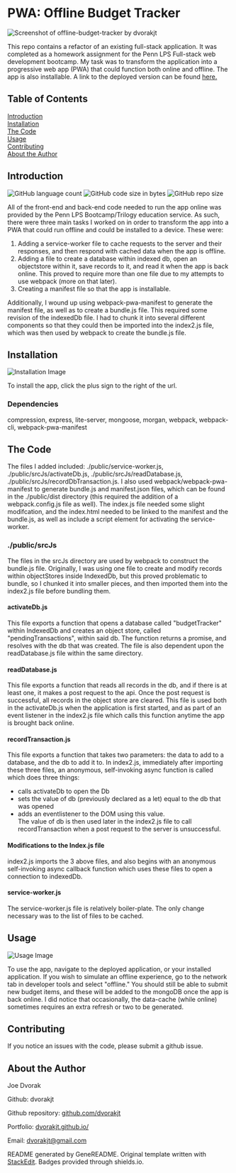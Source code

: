 # PWA: Offline Budget Tracker
![Screenshot of offline-budget-tracker by dvorakjt]("app-in-use.png")  

This repo contains a refactor of an existing full-stack application. It was completed as a homework assignment for the Penn LPS Full-stack web development bootcamp. My task was to transform the application into a progressive web app (PWA) that could function both online and offline. The app is also installable. A link to the deployed version can be found [here.](https://obscure-peak-69005.herokuapp.com/)
## Table of Contents

[Introduction](#introduction)  
[Installation](#installation)  
[The Code](#the-code)  
[Usage](#usage)  
[Contributing](#contributing)  
[About the Author](#about-the-author)  

## Introduction

![GitHub language count](https://img.shields.io/github/languages/count/dvorakjt/offline-budget-tracker) ![GitHub code size in bytes](https://img.shields.io/github/languages/code-size/dvorakjt/offline-budget-tracker) ![GitHub repo size](https://img.shields.io/github/repo-size/dvorakjt/offline-budget-tracker)

All of the front-end and back-end code needed to run the app online was provided by the Penn LPS Bootcamp/Trilogy education service. As such, there were three main tasks I worked on in order to transform the app into a PWA that could run offline and could be installed to a device. These were: 
1. Adding a service-worker file to cache requests to the server and their responses, and then respond with cached data when the app is offline.  
2. Adding a file to create a database within indexed db, open an objectstore within it, save records to it, and read it when the app is back online. This proved to require more than one file due to my attempts to use webpack (more on that later). 
3. Creating a manifest file so that the app is installable.   

Additionally, I wound up using webpack-pwa-manifest to generate the manifest file, as well as to create a bundle.js file. This required some revision of the indexedDb file. I had to chunk it into several different components so that they could then be imported into the index2.js file, which was then used by webpack to create the bundle.js file.

## Installation
![Installation Image ]("./standalone-app.png")

To install the app, click the plus sign to the right of the url.

### Dependencies

compression, express, lite-server, mongoose, morgan, webpack, webpack-cli, webpack-pwa-manifest

## The Code  

The files I added included: ./public/service-worker.js, ./public/srcJs/activateDb.js, ./public/srcJs/readDatabase.js, ./public/srcJs/recordDbTransaction.js. I also used webpack/webpack-pwa-manifest to generate bundle.js and manifest.json files, which can be found in the ./public/dist directory (this required the addition of a webpack.config.js file as well). The index.js file needed some slight modifcation, and the index.html needed to be linked to the manifest and the bundle.js, as well as include a script element for activating the service-worker.  

### ./public/srcJs  

The files in the srcJs directory are used by webpack to construct the bundle.js file. Originally, I was using one file to create and modify records within objectStores inside IndexedDb, but this proved problematic to bundle, so I chunked it into smaller pieces, and then imported them into the index2.js file before bundling them.   

#### activateDb.js  

This file exports a function that opens a database called "budgetTracker" within IndexedDb and creates an object store, called "pendingTransactions", within said db. The function returns a promise, and resolves with the db that was created. The file is also dependent upon the readDatabase.js file within the same directory.  

#### readDatabase.js  

This file exports a function that reads all records in the db, and if there is at least one, it makes a post request to the api. Once the post request is successful, all records in the object store are cleared. This file is used both in the activateDb.js when the application is first started, and as part of an event listener in the index2.js file which calls this function anytime the app is brought back online. 

#### recordTransaction.js

This file exports a function that takes two parameters: the data to add to a database, and the db to add it to. In index2.js, immediately after importing these three files, an anonymous, self-invoking async function is called which does three things:  
- calls activateDb to open the Db  
- sets the value of db (previously declared as a let) equal to the db that was opened  
- adds an eventlistener to the DOM using this value.  
The value of db is then used later in the index2.js file to call recordTransaction when a post request to the server is unsuccessful.

#### Modifications to the Index.js file

index2.js imports the 3 above files, and also begins with an anonymous self-invoking async callback function which uses these files to open a connection to indexedDb.

#### service-worker.js

The service-worker.js file is relatively boiler-plate. The only change necessary was to the list of files to be cached.

## Usage
![Usage Image]("../online-offline.gif")

To use the app, navigate to the deployed application, or your installed application. If you wish to simulate an offline experience, go to the network tab in developer tools and select "offline." You should still be able to submit new budget items, and these will be added to the mongoDB once the app is back online. I did notice that occasionally, the data-cache (while online) sometimes requires an extra refresh or two to be generated.

## Contributing

If you notice an issues with the code, please submit a github issue. 


## About the Author

Joe Dvorak

Github: dvorakjt

Github repository: [github.com/dvorakjt](https://github.com/dvorakjt/)

Portfolio: [dvorakjt.github.io/](https://userName.github.io/)

Email: dvorakjt@gmail.com

README generated by GeneREADME. Original template written with [StackEdit](https://stackedit.io/). Badges provided through shields.io.
